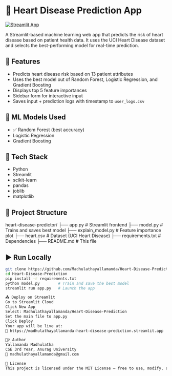 # 💓 Heart Disease Prediction App

[![Streamlit App](https://static.streamlit.io/badges/streamlit_badge_black_white.svg)](https://YOUR-APP-URL)

A Streamlit-based machine learning web app that predicts the risk of heart disease based on patient health data. It uses the UCI Heart Disease dataset and selects the best-performing model for real-time prediction.

## 🚀 Features
- Predicts heart disease risk based on 13 patient attributes
- Uses the best model out of Random Forest, Logistic Regression, and Gradient Boosting
- Displays top 5 feature importances
- Sidebar form for interactive input
- Saves input + prediction logs with timestamp to `user_logs.csv`

## 🧠 ML Models Used
- ✅ Random Forest (best accuracy)
- Logistic Regression
- Gradient Boosting

## 🔧 Tech Stack
- Python
- Streamlit
- scikit-learn
- pandas
- joblib
- matplotlib

## 📁 Project Structure
heart-disease-predictor/
├── app.py # Streamlit frontend
├── model.py # Trains and saves best model
├── explain_model.py # Feature importance plot
├── heart.csv # Dataset (UCI Heart Disease)
├── requirements.txt # Dependencies
├── README.md # This file

## ▶️ Run Locally
```bash
git clone https://github.com/Madhulathayallamanda/Heart-Disease-Prediction.git
cd Heart-Disease-Prediction
pip install -r requirements.txt
python model.py        # Train and save the best model
streamlit run app.py   # Launch the app

📤 Deploy on Streamlit
Go to Streamlit Cloud
Click New App
Select: Madhulathayallamanda/Heart-Disease-Prediction
Set the main file to app.py
Click Deploy
Your app will be live at:
🔗 https://madhulathayallamanda-heart-disease-prediction.streamlit.app

🙋‍♀️ Author
Yallamanda Madhulatha
CSE 3rd Year, Anurag University
📧 madhulathayallamanda@gmail.com

📄 License
This project is licensed under the MIT License – free to use, modify, and distribute with attribution.


